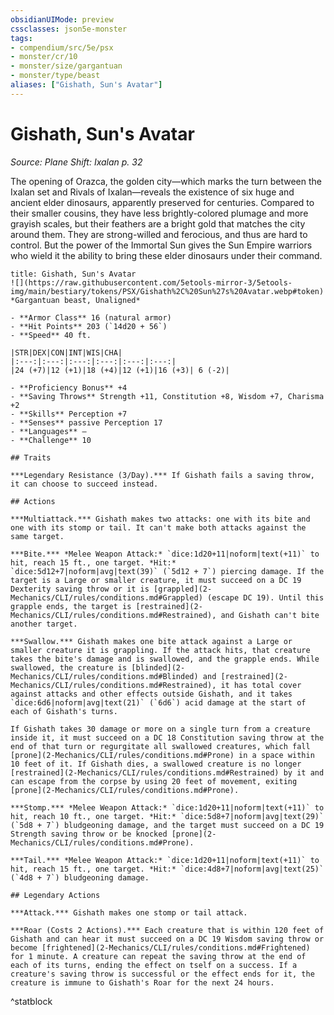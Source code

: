 ```yaml
---
obsidianUIMode: preview
cssclasses: json5e-monster
tags:
- compendium/src/5e/psx
- monster/cr/10
- monster/size/gargantuan
- monster/type/beast
aliases: ["Gishath, Sun's Avatar"]
---
```

# Gishath, Sun's Avatar
*Source: Plane Shift: Ixalan p. 32*  

The opening of Orazca, the golden city—which marks the turn between the Ixalan set and Rivals of Ixalan—reveals the existence of six huge and ancient elder dinosaurs, apparently preserved for centuries. Compared to their smaller cousins, they have less brightly-colored plumage and more grayish scales, but their feathers are a bright gold that matches the city around them. They are strong-willed and ferocious, and thus are hard to control. But the power of the Immortal Sun gives the Sun Empire warriors who wield it the ability to bring these elder dinosaurs under their command.

```ad-statblock
title: Gishath, Sun's Avatar
![](https://raw.githubusercontent.com/5etools-mirror-3/5etools-img/main/bestiary/tokens/PSX/Gishath%2C%20Sun%27s%20Avatar.webp#token)
*Gargantuan beast, Unaligned*

- **Armor Class** 16 (natural armor)
- **Hit Points** 203 (`14d20 + 56`)
- **Speed** 40 ft.

|STR|DEX|CON|INT|WIS|CHA|
|:---:|:---:|:---:|:---:|:---:|:---:|
|24 (+7)|12 (+1)|18 (+4)|12 (+1)|16 (+3)| 6 (-2)|

- **Proficiency Bonus** +4
- **Saving Throws** Strength +11, Constitution +8, Wisdom +7, Charisma +2
- **Skills** Perception +7
- **Senses** passive Perception 17
- **Languages** —
- **Challenge** 10

## Traits

***Legendary Resistance (3/Day).*** If Gishath fails a saving throw, it can choose to succeed instead.

## Actions

***Multiattack.*** Gishath makes two attacks: one with its bite and one with its stomp or tail. It can't make both attacks against the same target.

***Bite.*** *Melee Weapon Attack:* `dice:1d20+11|noform|text(+11)` to hit, reach 15 ft., one target. *Hit:* `dice:5d12+7|noform|avg|text(39)` (`5d12 + 7`) piercing damage. If the target is a Large or smaller creature, it must succeed on a DC 19 Dexterity saving throw or it is [grappled](2-Mechanics/CLI/rules/conditions.md#Grappled) (escape DC 19). Until this grapple ends, the target is [restrained](2-Mechanics/CLI/rules/conditions.md#Restrained), and Gishath can't bite another target.

***Swallow.*** Gishath makes one bite attack against a Large or smaller creature it is grappling. If the attack hits, that creature takes the bite's damage and is swallowed, and the grapple ends. While swallowed, the creature is [blinded](2-Mechanics/CLI/rules/conditions.md#Blinded) and [restrained](2-Mechanics/CLI/rules/conditions.md#Restrained), it has total cover against attacks and other effects outside Gishath, and it takes `dice:6d6|noform|avg|text(21)` (`6d6`) acid damage at the start of each of Gishath's turns.

If Gishath takes 30 damage or more on a single turn from a creature inside it, it must succeed on a DC 18 Constitution saving throw at the end of that turn or regurgitate all swallowed creatures, which fall [prone](2-Mechanics/CLI/rules/conditions.md#Prone) in a space within 10 feet of it. If Gishath dies, a swallowed creature is no longer [restrained](2-Mechanics/CLI/rules/conditions.md#Restrained) by it and can escape from the corpse by using 20 feet of movement, exiting [prone](2-Mechanics/CLI/rules/conditions.md#Prone).

***Stomp.*** *Melee Weapon Attack:* `dice:1d20+11|noform|text(+11)` to hit, reach 10 ft., one target. *Hit:* `dice:5d8+7|noform|avg|text(29)` (`5d8 + 7`) bludgeoning damage, and the target must succeed on a DC 19 Strength saving throw or be knocked [prone](2-Mechanics/CLI/rules/conditions.md#Prone).

***Tail.*** *Melee Weapon Attack:* `dice:1d20+11|noform|text(+11)` to hit, reach 15 ft., one target. *Hit:* `dice:4d8+7|noform|avg|text(25)` (`4d8 + 7`) bludgeoning damage.

## Legendary Actions

***Attack.*** Gishath makes one stomp or tail attack.

***Roar (Costs 2 Actions).*** Each creature that is within 120 feet of Gishath and can hear it must succeed on a DC 19 Wisdom saving throw or become [frightened](2-Mechanics/CLI/rules/conditions.md#Frightened) for 1 minute. A creature can repeat the saving throw at the end of each of its turns, ending the effect on tself on a success. If a creature's saving throw is successful or the effect ends for it, the creature is immune to Gishath's Roar for the next 24 hours.
```
^statblock